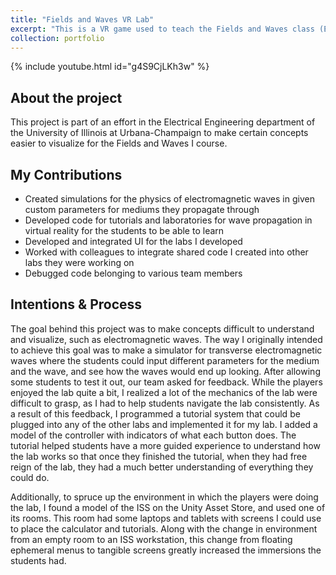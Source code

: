 ```yaml
---
title: "Fields and Waves VR Lab"
excerpt: "This is a VR game used to teach the Fields and Waves class (ECE 329) at the University of Illinois at Urbana-Champaign. <br/><img src='/images/PropogationLabThumbnail.png' width='500' height='300'>"
collection: portfolio
---
```

{% include youtube.html id="g4S9CjLKh3w" %}
## About the project
This project is part of an effort in the Electrical Engineering department of the University of Illinois at Urbana-Champaign to make certain concepts easier to visualize for the Fields and Waves I course. 
## My Contributions
- Created simulations for the physics of electromagnetic waves in given custom parameters for mediums they propagate through
- Developed code for tutorials and laboratories for wave propagation in virtual reality for the students to be able to learn
- Developed and integrated UI for the labs I developed
- Worked with colleagues to integrate shared code I created into other labs they were working on
- Debugged code belonging to various team members
## Intentions & Process
The goal behind this project was to make concepts difficult to understand and visualize, such as electromagnetic waves. The way I originally intended to achieve this goal was to make a simulator for transverse electromagnetic waves where the students could input different parameters for the medium and the wave, and see how the waves would end up looking. After allowing some students to test it out, our team asked for feedback. While the players enjoyed the lab quite a bit, I realized a lot of the mechanics of the lab were difficult to grasp, as I had to help students navigate the lab consistently. As a result of this feedback, I programmed a tutorial system that could be plugged into any of the other labs and implemented it for my lab. I added a model of the controller with indicators of what each button does. The tutorial helped students have a more guided experience to understand how the lab works so that once they finished the tutorial, when they had free reign of the lab, they had a much better understanding of everything they could do.

Additionally, to spruce up the environment in which the players were doing the lab, I found a model of the ISS on the Unity Asset Store, and used one of its rooms. This room had some laptops and tablets with screens I could use to place the calculator and tutorials. Along with the change in environment from an empty room to an ISS workstation, this change from floating ephemeral menus to tangible screens greatly increased the immersions the students had.